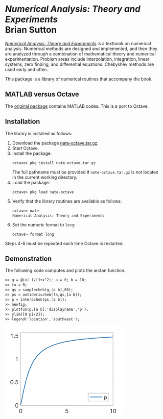 # *Numerical Analysis: Theory and Experiments*<br/>Brian Sutton

[*Numerical Analysis: Theory and Experiments*](http://bookstore.siam.org/ot161/) is a textbook on numerical analysis. Numerical methods are designed and implemented, and then they are analyzed through a combination of mathematical theory and numerical experimentation. Problem areas include interpolation, integration, linear systems, zero finding, and differential equations. Chebyshev methods are used early and often.

This package is a library of numerical routines that accompany the book.

## MATLAB versus Octave

The [original package](https://github.com/briansutton/nate) contains MATLAB codes. This is a port to Octave.

## Installation

The library is installed as follows:
1. Download the package [nate-octave.tar.gz](https://github.com/briansutton/nate-octave/nate-octave.tar.gz).
1. Start Octave.
1. Install the package:
   ```
   octave> pkg install nate-octave.tar.gz
   ```
   The full pathname must be provided if `nate-octave.tar.gz` is not located in the current working directory.
1. Load the package:
   ```
   octave> pkg load nate-octave
   ```
1. Verify that the library routines are available as follows:
   ```
   octave> nate
   Numerical Analysis: Theory and Experiments
   ```
1. Set the numeric format to `long`:
   ```
   octave> format long
   ```

Steps 4-6 must be repeated each time Octave is restarted.

## Demonstration

The following code computes and plots the arctan function.
```
>> g = @(x) 1/(1+x^2); a = 0; b = 10;
>> fa = 0;
>> qs = samplecheb(g,[a b],60);
>> ps = antiderivcheb(fa,qs,[a b]);
>> p = interpcheb(ps,[a b]);
>> newfig;
>> plotfun(p,[a b],'displayname','p');
>> ylim([0 pi/2]);
>> legend('location','southeast');
```
![arctan](https://github.com/briansutton/nate/raw/master/arctan.png "arctan")
